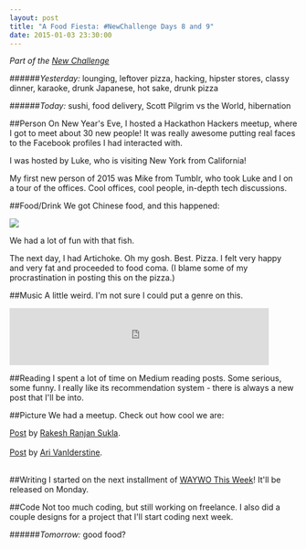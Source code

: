 ```yaml
---
layout: post
title: "A Food Fiesta: #NewChallenge Days 8 and 9"
date: 2015-01-03 23:30:00
---
```


_Part of the [New Challenge][nc]_

######_Yesterday:_ lounging, leftover pizza, hacking, hipster stores, classy dinner, karaoke, drunk Japanese, hot sake, drunk pizza

######_Today:_ sushi, food delivery, Scott Pilgrim vs the World, hibernation

##Person
On New Year's Eve, I hosted a Hackathon Hackers meetup, where I got to meet about 30 new people! It was really awesome putting real faces to the Facebook profiles I had interacted with. 

I was hosted by Luke, who is visiting New York from California!

My first new person of 2015 was Mike from Tumblr, who took Luke and I on a tour of the offices. Cool offices, cool people, in-depth tech discussions.

##Food/Drink
We got Chinese food, and this happened:

<img src="http://i57.tinypic.com/2a65q9v.jpg" border="0">

We had a lot of fun with that fish.

The next day, I had Artichoke. Oh my gosh. Best. Pizza. I felt very happy and very fat and proceeded to food coma. (I blame some of my procrastination in posting this on the pizza.)

##Music
A little weird. I'm not sure I could put a genre on this.

<iframe src="https://embed.spotify.com/?uri=spotify:track:5CgFGKdTn8R5dXGEPEX6Gm" width="90%" height="100" frameborder="0" allowtransparency="true"></iframe>

##Reading
I spent a lot of time on Medium reading posts. Some serious, some funny. I really like its recommendation system - there is always a new post that I'll be into.

##Picture
We had a meetup. Check out how cool we are:

<div id="fb-root"></div> <script>(function(d, s, id) { var js, fjs = d.getElementsByTagName(s)[0]; if (d.getElementById(id)) return; js = d.createElement(s); js.id = id; js.src = "//connect.facebook.net/en_GB/all.js#xfbml=1"; fjs.parentNode.insertBefore(js, fjs); }(document, 'script', 'facebook-jssdk'));</script>
<div class="fb-post" data-href="https://www.facebook.com/photo.php?fbid=10205444331013533&amp;set=a.10201893419522965.1073741827.1408038199&amp;type=1" data-width="466"><div class="fb-xfbml-parse-ignore"><a href="https://www.facebook.com/photo.php?fbid=10205444331013533&amp;set=a.10201893419522965.1073741827.1408038199&amp;type=1">Post</a> by <a href="https://www.facebook.com/rakesh.r.sukla">Rakesh Ranjan Sukla</a>.</div></div>

<br/>

<div id="fb-root"></div> <script>(function(d, s, id) { var js, fjs = d.getElementsByTagName(s)[0]; if (d.getElementById(id)) return; js = d.createElement(s); js.id = id; js.src = "//connect.facebook.net/en_GB/all.js#xfbml=1"; fjs.parentNode.insertBefore(js, fjs); }(document, 'script', 'facebook-jssdk'));</script>
<div class="fb-post" data-href="https://www.facebook.com/photo.php?fbid=10155099372680691&amp;set=a.10155065270590691.1073741840.890580690&amp;type=1" data-width="466"><div class="fb-xfbml-parse-ignore"><a href="https://www.facebook.com/photo.php?fbid=10155099372680691&amp;set=a.10155065270590691.1073741840.890580690&amp;type=1">Post</a> by <a href="https://www.facebook.com/avaniderstine">Ari VanIderstine</a>.</div></div>

<br/>

##Writing
I started on the next installment of [WAYWO This Week](http://medium.com/waywo-this-week)! It'll be released on Monday.

##Code
Not too much coding, but still working on freelance. I also did a couple designs for a project that I'll start coding next week.

######_Tomorrow:_ good food?

[nc]: /2014/12/26/the-new-challenge.html
[tw]: http://twitter.com/arivanider
[gh]: http://github.com/arirawr
